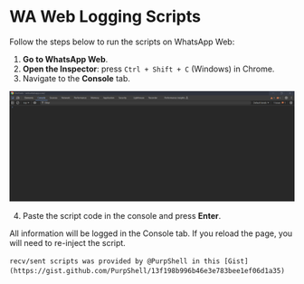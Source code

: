 # WA Web Logging Scripts

Follow the steps below to run the scripts on WhatsApp Web:

1. **Go to WhatsApp Web**.
2. **Open the Inspector**: press `Ctrl + Shift + C` (Windows) in Chrome.
3. Navigate to the **Console** tab.

![console](../assets/console.png)

4. Paste the script code in the console and press **Enter**.

All information will be logged in the Console tab. If you reload the page, you will need to re-inject the script.

`recv/sent scripts was provided by @PurpShell in this [Gist](https://gist.github.com/PurpShell/13f198b996b46e3e783bee1ef06d1a35)`